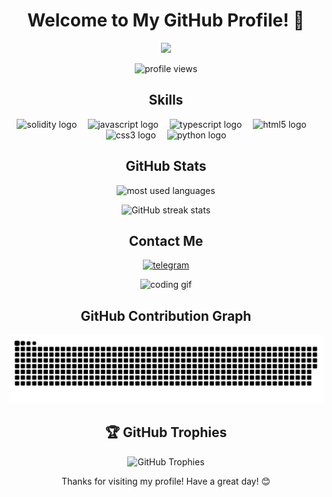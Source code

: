 <h1 align="center">Welcome to My GitHub Profile! 👋</h1>

<p align="center">
  <img src="https://readme-typing-svg.herokuapp.com/?lines=Full-stack+Developer;Blockchain+Enthusiast;Always+learning+new+things&font=Fira%20Code&center=true&width=380&height=50">
</p>

<p align="center">
  <img src="https://komarev.com/ghpvc/?username=kaitouoim&label=Profile%20views&color=0e75b6&style=flat" alt="profile views" />
</p>

<h2 align="center">Skills</h2>

<p align="center">
  <img src="https://cdn.jsdelivr.net/gh/devicons/devicon/icons/solidity/solidity-plain.svg" height="40" alt="solidity logo" />
  <img width="10" />
  <img src="https://cdn.jsdelivr.net/gh/devicons/devicon/icons/javascript/javascript-original.svg" height="40" alt="javascript logo" />
  <img width="10" />
  <img src="https://cdn.jsdelivr.net/gh/devicons/devicon/icons/typescript/typescript-original.svg" height="40" alt="typescript logo" />
  <img width="10" />
  <img src="https://cdn.jsdelivr.net/gh/devicons/devicon/icons/html5/html5-original.svg" height="40" alt="html5 logo" />
  <img width="10" />
  <img src="https://cdn.jsdelivr.net/gh/devicons/devicon/icons/css3/css3-original.svg" height="40" alt="css3 logo" />
  <img width="10" />
  <img src="https://cdn.jsdelivr.net/gh/devicons/devicon/icons/python/python-original.svg" height="40" alt="python logo" />
</p>

<h2 align="center">GitHub Stats</h2>

<p align="center">
  <img src="https://github-readme-stats.vercel.app/api/top-langs?username=kaitouoim&show_icons=true&locale=en&layout=compact&theme=radical" alt="most used languages" />
</p>

<p align="center">
  <img src="https://github-readme-streak-stats.herokuapp.com/?user=kaitouoim&theme=radical" alt="GitHub streak stats" />
</p>

<h2 align="center">Contact Me</h2>

<p align="center">
  <a href="https://t.me/kaitouoim" target="_blank">
    <img src="https://img.shields.io/badge/Telegram-2CA5E0?style=for-the-badge&logo=telegram&logoColor=white" alt="telegram" />
  </a>
</p>

<div align="center">
  <img src="https://i.pinimg.com/originals/6c/90/28/6c90288d7e10d46d18895f17f420a92c.gif" alt="coding gif" />
</div>

<h2 align="center">GitHub Contribution Graph</h2>

<p align="center">
  <img src="https://raw.githubusercontent.com/kaitouoim/kaitouoim/output/github-contribution-grid-snake.svg" alt="snake animation" />
</p>

<h2 align="center">🏆 GitHub Trophies</h2>

<p align="center">
  <img src="https://github-profile-trophy.vercel.app/?username=kaitouoim&theme=radical&no-frame=false&no-bg=true&margin-w=4" alt="GitHub Trophies" />
</p>

<p align="center">Thanks for visiting my profile! Have a great day! 😊</p>
